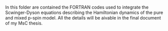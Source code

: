 In this folder are contained the FORTRAN codes used to integrate the Scwinger-Dyson equations describing the Hamiltonian dynamics of the pure and mixed p-spin model. 
All the details will be aivable in the final document of my MsC thesis.
